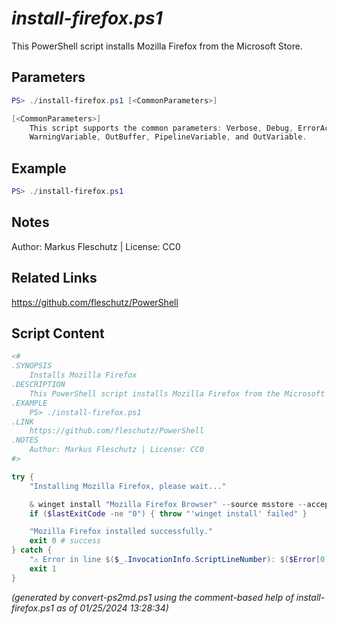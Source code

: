 *install-firefox.ps1*
================

This PowerShell script installs Mozilla Firefox from the Microsoft Store.

Parameters
----------
```powershell
PS> ./install-firefox.ps1 [<CommonParameters>]

[<CommonParameters>]
    This script supports the common parameters: Verbose, Debug, ErrorAction, ErrorVariable, WarningAction, 
    WarningVariable, OutBuffer, PipelineVariable, and OutVariable.
```

Example
-------
```powershell
PS> ./install-firefox.ps1

```

Notes
-----
Author: Markus Fleschutz | License: CC0

Related Links
-------------
https://github.com/fleschutz/PowerShell

Script Content
--------------
```powershell
<#
.SYNOPSIS
	Installs Mozilla Firefox
.DESCRIPTION
	This PowerShell script installs Mozilla Firefox from the Microsoft Store.
.EXAMPLE
	PS> ./install-firefox.ps1
.LINK
	https://github.com/fleschutz/PowerShell
.NOTES
	Author: Markus Fleschutz | License: CC0
#>

try {
	"Installing Mozilla Firefox, please wait..."

	& winget install "Mozilla Firefox Browser" --source msstore --accept-package-agreements --accept-source-agreements
	if ($lastExitCode -ne "0") { throw "'winget install' failed" }

	"Mozilla Firefox installed successfully."
	exit 0 # success
} catch {
	"⚠️ Error in line $($_.InvocationInfo.ScriptLineNumber): $($Error[0])"
	exit 1
}
```

*(generated by convert-ps2md.ps1 using the comment-based help of install-firefox.ps1 as of 01/25/2024 13:28:34)*
